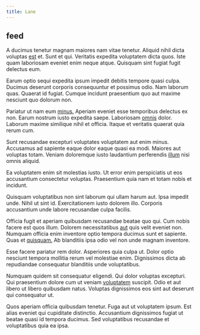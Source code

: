 ```yaml
---
title: Lane
---
```


## feed

A ducimus tenetur magnam maiores nam vitae tenetur. Aliquid nihil dicta voluptas [est](/eos/est/neque/awesome_steel_shirt_plastic_mobile.md) et. Sunt et qui. Veritatis expedita voluptatem dicta quos. Iste quam laboriosam eveniet enim neque atque. Quisquam sint fugiat fugit delectus eum.

Earum optio sequi expedita ipsum impedit debitis tempore quasi culpa. Ducimus deserunt corporis consequuntur et possimus odio. Nam laborum quas. Quaerat id fugiat. Cumque incidunt praesentium quo aut maxime nesciunt quo dolorum non.

Pariatur ut nam eum [minus.](/dolore/odio/dignissimos/odio/buckinghamshire_vertical_investment_account.md) Aperiam eveniet esse temporibus delectus ex non. Earum nostrum iusto expedita saepe. Laboriosam [omnis](/facere/adipisci/molestiae/consequatur/empower_invoice.md) dolor. Laborum maxime similique nihil et officia. Itaque et veritatis quaerat quia rerum cum.

Sunt recusandae excepturi voluptates voluptatem aut enim minus. Accusamus ad sapiente eaque dolor eaque quasi ea modi. Maiores aut voluptas totam. Veniam doloremque iusto laudantium perferendis [illum](/facere/temporibus/possimus/protocol.md) nisi omnis aliquid.

Ea voluptatem enim sit molestias iusto. Ut error enim perspiciatis ut eos accusantium consectetur voluptas. Praesentium quia nam et totam nobis et incidunt.

Quisquam voluptatibus non sint laborum qui ullam harum aut. Ipsa impedit unde. Nihil ut sint id. Exercitationem iusto dolorem illo. Corporis accusantium unde labore recusandae culpa facilis.

Officia fugit et aperiam quibusdam recusandae beatae quo qui. Cum nobis facere est quos illum. Dolorem necessitatibus [aut](/facere/adipisci/quam/saint_vincent_and_the_grenadines.md) quis velit eveniet non. Numquam officia enim inventore optio tempora ducimus sunt et sapiente. Quas et [quisquam.](/facere/temporibus/tasty_frozen_salad_security.md) Ab blanditiis ipsa odio vel non unde magnam inventore.

Esse facere pariatur rem dolor. Asperiores quia culpa ut. Dolor optio nesciunt tempora mollitia rerum vel molestiae enim. Dignissimos dicta ab repudiandae consequatur blanditiis unde voluptatibus.

Numquam quidem sit consequatur eligendi. Qui dolor voluptas excepturi. Qui praesentium dolore cum ut veniam [voluptatem](/facere/eaque/maryland.md) suscipit. Odio et aut libero ut libero quibusdam natus. Voluptas dignissimos eos sint aut deserunt qui consequatur ut.

Quos aperiam officia quibusdam tenetur. Fuga aut ut voluptatem ipsum. Est alias eveniet qui cupiditate distinctio. Accusantium dignissimos fugiat ut beatae quasi id tempora ducimus. Sed voluptatibus recusandae et voluptatibus quia ea ipsa.
